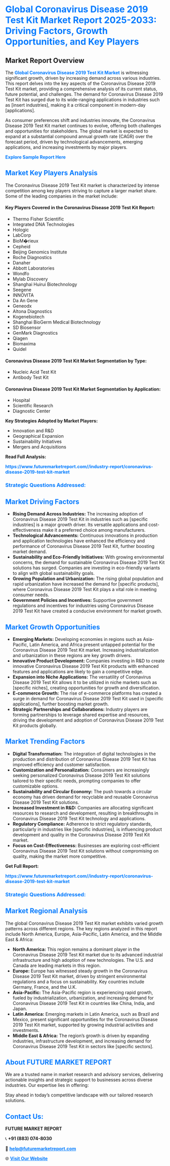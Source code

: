 <h1 style="color: #007BFF;">Global Coronavirus Disease 2019 Test Kit Market Report 2025-2033: Driving Factors, Growth Opportunities, and Key Players</h1>

<section id="overview">
<h2>Market Report Overview</h2>
<p>The <a href="https://www.futuremarketreport.com//industry-report/coronavirus-disease-2019-test-kit-market" style="color: #007BFF; text-decoration: none;"><strong>Global Coronavirus Disease 2019 Test Kit Market</strong></a> is witnessing significant growth, driven by increasing demand across various industries. This report delves into the key aspects of the Coronavirus Disease 2019 Test Kit market, providing a comprehensive analysis of its current status, future potential, and challenges. The demand for Coronavirus Disease 2019 Test Kit has surged due to its wide-ranging applications in industries such as [insert industries], making it a critical component in modern-day [applications].</p>
<p>As consumer preferences shift and industries innovate, the Coronavirus Disease 2019 Test Kit market continues to evolve, offering both challenges and opportunities for stakeholders. The global market is expected to expand at a substantial compound annual growth rate (CAGR) over the forecast period, driven by technological advancements, emerging applications, and increasing investments by major players.</p>
</section>

<section id="overview">
<p><a href="https://www.futuremarketreport.com//request-sample/reportId=77770" style="color: #007BFF; text-decoration: none;"><strong>Explore Sample Report Here</strong></a></p>
</section>

<section id="key-players">
<h2 style="color: #007BFF;">Market Key Players Analysis</h2>
<p>The Coronavirus Disease 2019 Test Kit market is characterized by intense competition among key players striving to capture a larger market share. Some of the leading companies in the market include:</p>
<h4>Key Players Covered in the Coronavirus Disease 2019 Test Kit Report:</h4>
<ul><li>Thermo Fisher Scientific</li><li>Integrated DNA Technologies</li><li>Hologic</li><li>LabCorp</li><li>BioM�rieux</li><li>Cepheid</li><li>Beijing Genomics Institute</li><li>Roche Diagnostics</li><li>Danaher</li><li>Abbott Laboratories</li><li>Wondfo</li><li>Mylab Discovery</li><li>Shanghai Huirui Biotechnology</li><li>Seegene</li><li>INNOVITA</li><li>Da An Gene</li><li>Geneodx</li><li>Altona Diagnostics</li><li>Kogenebiotech</li><li>Shanghai BioGerm Medical Biotechnology</li><li>SD Biosensor</li><li>GenMark Diagnostics</li><li>Qiagen</li><li>Biomaxima</li><li>Quidel</li></ul>
<h4>Coronavirus Disease 2019 Test Kit Market Segmentation by Type:</h4>
<ul><li>Nucleic Acid Test Kit</li><li>Antibody Test Kit</li></ul>

<h4>Coronavirus Disease 2019 Test Kit Market Segmentation by Application:</h4>
<ul><li>Hospital</li><li>Scientific Research</li><li>Diagnostic Center</li></ul>
<p><strong>Key Strategies Adopted by Market Players:</strong></p>
<ul>
<li>Innovation and R&D</li>
<li>Geographical Expansion</li>
<li>Sustainability Initiatives</li>
<li>Mergers and Acquisitions</li>
</ul>
</section>

<section>
<p><strong>Read Full Analysis: </strong></p><a href="https://www.futuremarketreport.com//industry-report/coronavirus-disease-2019-test-kit-market" style="color: #007BFF; text-decoration: none;"><strong>https://www.futuremarketreport.com//industry-report/coronavirus-disease-2019-test-kit-market</strong></a>
<h3 style="color: #007BFF;">Strategic Questions Addressed:</h3>
</section>

<section id="driving-factors">
<h2 style="color: #007BFF;">Market Driving Factors</h2>
<ul>
<li><strong>Rising Demand Across Industries:</strong> The increasing adoption of Coronavirus Disease 2019 Test Kit in industries such as [specific industries] is a major growth driver. Its versatile applications and cost-effectiveness make it a preferred choice among manufacturers.</li>
<li><strong>Technological Advancements:</strong> Continuous innovations in production and application technologies have enhanced the efficiency and performance of Coronavirus Disease 2019 Test Kit, further boosting market demand.</li>
<li><strong>Sustainability and Eco-Friendly Initiatives:</strong> With growing environmental concerns, the demand for sustainable Coronavirus Disease 2019 Test Kit solutions has surged. Companies are investing in eco-friendly variants to align with global sustainability goals.</li>
<li><strong>Growing Population and Urbanization:</strong> The rising global population and rapid urbanization have increased the demand for [specific products], where Coronavirus Disease 2019 Test Kit plays a vital role in meeting consumer needs.</li>
<li><strong>Government Policies and Incentives:</strong> Supportive government regulations and incentives for industries using Coronavirus Disease 2019 Test Kit have created a conducive environment for market growth.</li>
</ul>
</section>

<section id="growth-opportunities">
<h2 style="color: #007BFF;">Market Growth Opportunities</h2>
<ul>
<li><strong>Emerging Markets:</strong> Developing economies in regions such as Asia-Pacific, Latin America, and Africa present untapped potential for the Coronavirus Disease 2019 Test Kit market. Increasing industrialization and urbanization in these regions are key growth drivers.</li>
<li><strong>Innovative Product Development:</strong> Companies investing in R&D to create innovative Coronavirus Disease 2019 Test Kit products with enhanced features and applications are likely to gain a competitive edge.</li>
<li><strong>Expansion into Niche Applications:</strong> The versatility of Coronavirus Disease 2019 Test Kit allows it to be utilized in niche markets such as [specific niches], creating opportunities for growth and diversification.</li>
<li><strong>E-commerce Growth:</strong> The rise of e-commerce platforms has created a surge in demand for Coronavirus Disease 2019 Test Kit used in [specific applications], further boosting market growth.</li>
<li><strong>Strategic Partnerships and Collaborations:</strong> Industry players are forming partnerships to leverage shared expertise and resources, driving the development and adoption of Coronavirus Disease 2019 Test Kit products globally.</li>
</ul>
</section>

<section id="trending-factors">
<h2 style="color: #007BFF;">Market Trending Factors</h2>
<ul>
<li><strong>Digital Transformation:</strong> The integration of digital technologies in the production and distribution of Coronavirus Disease 2019 Test Kit has improved efficiency and customer satisfaction.</li>
<li><strong>Customization and Personalization:</strong> Consumers are increasingly seeking personalized Coronavirus Disease 2019 Test Kit solutions tailored to their specific needs, prompting companies to offer customizable options.</li>
<li><strong>Sustainability and Circular Economy:</strong> The push towards a circular economy has driven demand for recyclable and reusable Coronavirus Disease 2019 Test Kit solutions.</li>
<li><strong>Increased Investment in R&D:</strong> Companies are allocating significant resources to research and development, resulting in breakthroughs in Coronavirus Disease 2019 Test Kit technology and applications.</li>
<li><strong>Regulatory Compliance:</strong> Adherence to strict regulatory standards, particularly in industries like [specific industries], is influencing product development and quality in the Coronavirus Disease 2019 Test Kit market.</li>
<li><strong>Focus on Cost-Effectiveness:</strong> Businesses are exploring cost-efficient Coronavirus Disease 2019 Test Kit solutions without compromising on quality, making the market more competitive.</li>
</ul>
</section>

<section>
<p><strong>Get Full Report: </strong></p><a href="https://www.futuremarketreport.com//industry-report/coronavirus-disease-2019-test-kit-market" style="color: #007BFF; text-decoration: none;"><strong>https://www.futuremarketreport.com//industry-report/coronavirus-disease-2019-test-kit-market</strong></a>
<h3 style="color: #007BFF;">Strategic Questions Addressed:</h3>
</section>


<section id="regional-analysis">
<h2 style="color: #007BFF;">Market Regional Analysis</h2>
<p>The global Coronavirus Disease 2019 Test Kit market exhibits varied growth patterns across different regions. The key regions analyzed in this report include North America, Europe, Asia-Pacific, Latin America, and the Middle East & Africa:</p>
<ul>
<li><strong>North America:</strong> This region remains a dominant player in the Coronavirus Disease 2019 Test Kit market due to its advanced industrial infrastructure and high adoption of new technologies. The U.S. and Canada are leading markets in this region.</li>
<li><strong>Europe:</strong> Europe has witnessed steady growth in the Coronavirus Disease 2019 Test Kit market, driven by stringent environmental regulations and a focus on sustainability. Key countries include Germany, France, and the U.K.</li>
<li><strong>Asia-Pacific:</strong> The Asia-Pacific region is experiencing rapid growth, fueled by industrialization, urbanization, and increasing demand for Coronavirus Disease 2019 Test Kit in countries like China, India, and Japan.</li>
<li><strong>Latin America:</strong> Emerging markets in Latin America, such as Brazil and Mexico, present significant opportunities for the Coronavirus Disease 2019 Test Kit market, supported by growing industrial activities and investments.</li>
<li><strong>Middle East & Africa:</strong> The region’s growth is driven by expanding industries, infrastructure development, and increasing demand for Coronavirus Disease 2019 Test Kit in sectors like [specific sectors].</li>
</ul>
</section>

<footer>
<h2 style="color: #007BFF;">About FUTURE MARKET REPORT</h2>
<p>We are a trusted name in market research and advisory services, delivering actionable insights and strategic support to businesses across diverse industries. Our expertise lies in offering:</p>

<p>Stay ahead in today’s competitive landscape with our tailored research solutions.</p>

<h2 style="color: #007BFF;">Contact Us:</h2>
<p><strong>FUTURE MARKET REPORT</strong></p>
<p>📞 <strong>+91 (883) 074-8030</strong></p>
<p>📧 <strong><a href="mailto:help@futuremarketreport.com" style="color: #007BFF;">help@futuremarketreport.com</a></strong></p>
<p>🌐 <strong><a href="https://www.futuremarketreport.com/" style="color: #007BFF;">Visit Our Website</a></strong></p>
</footer>